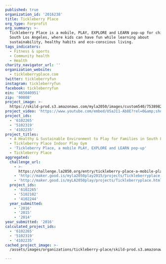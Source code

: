 ```yaml
---
published: true
organization_id: '2016238'
title: Tickleberry Place
org_type: Forprofit
org_summary: >-
  Tickleberry Place is a mobile, PLAY, EXPLORE and LEARN pop-up for children in
  South Los Angeles, where kids can have fun while learning about
  sustainability, healthy habits and eco-conscious living.
tags_indicators:
  - Fitness & sports
  - Community health
  - Health
charity_navigator_url: ''
organization_website:
  - tickleberryplace.com
twitter: tickleberryfun
instagram: tickleberryfun
facebook: tickleberryfun
ein: '465040951'
zip: '90008'
project_image: >-
  https://skild-prod.s3.amazonaws.com/myla2050/images/custom540/7538982455741-team90.png
project_video: 'https://www.youtube.com/embed/USaJI1-Ab8E?rel=0&amp;showinfo=0'
project_ids:
  - '6102265'
  - '5102319'
  - '4102235'
project_titles:
  - A Healthy & Sustainable Environment to Play for Families in South LA
  - Tickleberry Place Indoor Play Gym
  - 'Tickleberry Place, a mobile PLAY, EXPLORE and LEARN pop-up'
  - Tickleberry Place
aggregated:
  challenge_url:
    - >-
      https://challenge.la2050.org/entry/tickleberry-place-a-mobile-play-explore-and-learn-pop-up
    - 'http://maker.good.is/myla2050play2015/projects/Tickleberryplace.html'
    - 'http://maker.good.is/myLA2050play/projects/Tickleberryplace.html'
  project_ids:
    - '6102265'
    - '5102102'
    - '4102244'
  year_submitted:
    - '2016'
    - '2015'
    - '2014'
year_submitted: '2016'
calculated_project_ids:
  - '6102265'
  - '5102319'
  - '4102235'
cached_project_image: >-
  /assets/images/organizations/tickleberry-place/skild-prod.s3.amazonaws.com/myla2050/images/custom540/7538982455741-team90.png

---
```

